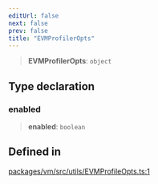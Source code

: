 ```yaml
---
editUrl: false
next: false
prev: false
title: "EVMProfilerOpts"
---
```


> **EVMProfilerOpts**: `object`

## Type declaration

### enabled

> **enabled**: `boolean`

## Defined in

[packages/vm/src/utils/EVMProfileOpts.ts:1](https://github.com/qbzzt/tevm-monorepo/blob/main/packages/vm/src/utils/EVMProfileOpts.ts#L1)
